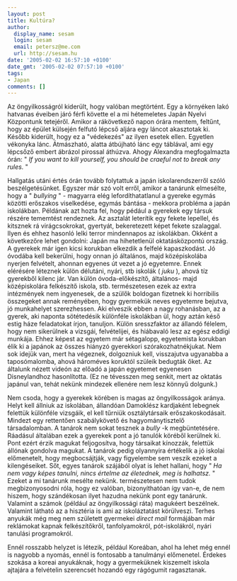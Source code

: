 ```yaml
---
layout: post
title: Kultúra?
author:
  display_name: sesam
  login: sesam
  email: petersz@me.com
  url: http://sesam.hu
date: '2005-02-02 16:57:10 +0100'
date_gmt: '2005-02-02 07:57:10 +0100'
tags:
- Japan
comments: []
---
```


Az öngyilkosságról kiderült, hogy valóban megtörtént. Egy a környéken lakó hatvanas éveiben járó férfi követte el a mi hétemeletes Japán Nyelvi Központunk tetejéről. Amikor a rákövetkező napon órára mentem, feltűnt, hogy az épület külsején felfutó lépcső aljára egy láncot akasztotak ki. Később kiderült, hogy ez a "védekezés" az ilyen esetek ellen. Egyetlen vékonyka lánc. Átmászható, alatta átbújható lánc egy táblával, ami egy lépcsőző embert ábrázol pirossal áthúzva. Ahogy Alexandra megfogalmazta órán: " _If you want to kill yourself, you should be craeful not to break any rules._ "

Hallgatás utáni értés órán tovább folytattuk a japán iskolarendszerről szóló beszélgetésünket. Egyszer már szó volt erről, amikor a tanárunk elmesélte, hogy a " _bullying_ " - magyarra elég lefordíthatatlanul a gyereke egymás közötti erőszakos viselkedése, egymás bántása - mekkora probléma a japán iskolákban. Példának azt hozta fel, hogy pédául a gyerekek egy társuk részére tememtést rendeznek. Az asztalát leterítik egy fekete lepellel, és kitsznek rá virágcsokrokat, gyertyát, bekeretezett képet fekete szalaggal. Ilyen és ehhez hasonló lelki terror mindennapos az iskolákban. Okként a következőre lehet gondolni: Japán ma hihetetlenül oktatásközpontú ország. A gyerekek már igen kicsi korukban elkezdik a felfelé kapaszkodást. Jó óvodába kell bekerülni, hogy onnan jó általános, majd középiskolába nyerjen felvételt, ahonnan egyenes út vezet a jó egyetemre. Ennek elérésére léteznek külön délutáni, nyári, stb iskolák ( _juku_ ), ahová tíz gyerekből kilenc jár. Van külön óvoda-előkészítő, általános- majd középiskolára felkészítő iskola, stb. természetesen ezek az extra intézmények nem ingyenesek, de a szülők boldogan fizetnek ki horribilis összegeket annak reményében, hogy gyermekük neves egyetemre bejutva, jó munkahelyet szerezhessen. Aki elveszik ebben a nagy rohanásban, az a gyerek, aki naponta sötétedésik különféle iskolákban ül, hogy aztán késő estig háze feladatokat írjon, tanuljon. Külön sresszfaktor az állandó félelem, hogy nem sikerülnek a vizsgái, felvételijei, és hiábavaló lesz az egész eddigi munkája. Ehhez képest az egyetem már sétagalopp, egyetemista korukban élik ki a japánok az összes hiányzó gyerekkori szórakozhatnékjukat. Nem sok idejük van, mert ha végeznek, dolgozniuk kell, visszajutva ugyanabba a taposómalomba, ahová hároméves koruktól szüleik bedugták őket. Az általunk nézett videón az előadó a japán egyetemet egyenesen Disneylandhoz hasonlította. (Ez ne tévesszen meg senkit, mert az oktatás japánul van, tehát nekünk mindezek ellenére nem lesz könnyű dolgunk.)

Nem csoda, hogy a gyerekek körében is magas az öngyilkosságok aránya. Helyt kell állniuk az iskolában, állandóan Damoklész kardjaként lebegnek felettük különféle vizsgáik, el kell tűrniük osztálytársaik erőszakoskodásait. Mindezt egy rettentően szabálykövető és hagyománytisztelő társadalomban. A tanárok nem sokat tesznek a _bully_ -k megbüntetésére. Ráadásul általában ezek a gyerekek pont a jó tanulók köréből kerülnek ki. Pont ezért érzik magukat feljogosítva, hogy társaikat kínozzák, felettük állónak gondolva magukat. A tanárok pedig olyannyira értékelik a jó iskolai előmenetelt, hogy megbocsájtják, vagy figyelembe sem veszik ezeket a kilengéseiket. Sőt, egyes tanárok szájából olyat is lehet hallani, hogy " _Ha nem vagy képes tanulni, nincs értelme az életednek, meg is halhatsz._ " Ezeket a mi tanárunk mesélte nekünk. természetesen nem tudok megbizonyosodni róla, hogy ez valóban, bizonyíthatóan így van-e, de nem hiszem, hogy szándékosan ilyet hazudna nekünk pont egy tanárunk. Valamint a számok (például az öngyilkossági ráta) magukéert beszélnek. Valamint látható az a hisztéria is ami az iskoláztatást körülveszi. Terhes anyukák még meg nem született gyermekei _direct mail_ formájában már reklámokat kapnak felkészítőkről, tanfolyamokról, pót-iskolákról, nyári tanulási programokról.

Ennél rosszabb helyzet is létezik, például Koreában, ahol ha lehet még ennél is nagyobb a nyomás, ennél is fontosabb a tanulmányi előmenetel. Érdekes szokása a koreai anyukáknak, hogy a gyermeküknek kiszemelt iskola ajtajára a felvételin szerencsét hozandó egy rágógumit ragasztanak.
